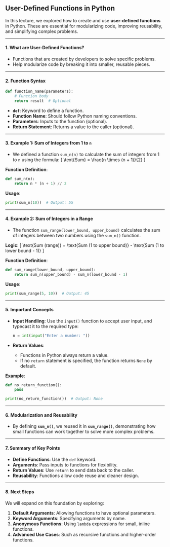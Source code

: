 ## User-Defined Functions in Python

In this lecture, we explored how to create and use **user-defined functions** in Python. These are essential for modularizing code, improving reusability, and simplifying complex problems.

---

#### **1. What are User-Defined Functions?**

- Functions that are created by developers to solve specific problems.
- Help modularize code by breaking it into smaller, reusable pieces.

---

#### **2. Function Syntax**

```python
def function_name(parameters):
    # Function body
    return result  # Optional
```

- **`def`**: Keyword to define a function.
- **Function Name**: Should follow Python naming conventions.
- **Parameters**: Inputs to the function (optional).
- **Return Statement**: Returns a value to the caller (optional).

---

#### **3. Example 1: Sum of Integers from 1 to `n`**

- We defined a function `sum_n(n)` to calculate the sum of integers from 1 to `n` using the formula:
  \[
  \text{Sum} = \frac{n \times (n + 1)}{2}
  \]

**Function Definition**:

```python
def sum_n(n):
    return n * (n + 1) // 2
```

**Usage**:

```python
print(sum_n(10))  # Output: 55
```

---

#### **4. Example 2: Sum of Integers in a Range**

- The function `sum_range(lower_bound, upper_bound)` calculates the sum of integers between two numbers using the `sum_n()` function.

**Logic**:
\[
\text{Sum (range)} = \text{Sum (1 to upper bound)} - \text{Sum (1 to lower bound - 1)}
\]

**Function Definition**:

```python
def sum_range(lower_bound, upper_bound):
    return sum_n(upper_bound) - sum_n(lower_bound - 1)
```

**Usage**:

```python
print(sum_range(5, 10))  # Output: 45
```

---

#### **5. Important Concepts**

- **Input Handling**:
  Use the `input()` function to accept user input, and typecast it to the required type:

  ```python
  n = int(input("Enter a number: "))
  ```

- **Return Values**:
  - Functions in Python always return a value.
  - If no `return` statement is specified, the function returns `None` by default.

**Example**:

```python
def no_return_function():
    pass

print(no_return_function())  # Output: None
```

---

#### **6. Modularization and Reusability**

- By defining **`sum_n()`**, we reused it in **`sum_range()`**, demonstrating how small functions can work together to solve more complex problems.

---

#### **7. Summary of Key Points**

- **Define Functions**: Use the `def` keyword.
- **Arguments**: Pass inputs to functions for flexibility.
- **Return Values**: Use `return` to send data back to the caller.
- **Reusability**: Functions allow code reuse and cleaner design.

---

#### **8. Next Steps**

We will expand on this foundation by exploring:

1. **Default Arguments**: Allowing functions to have optional parameters.
2. **Keyword Arguments**: Specifying arguments by name.
3. **Anonymous Functions**: Using `lambda` expressions for small, inline functions.
4. **Advanced Use Cases**: Such as recursive functions and higher-order functions.
